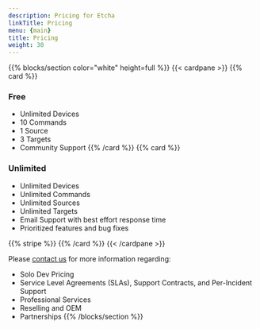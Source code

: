 ```yaml
---
description: Pricing for Etcha
linkTitle: Pricing
menu: {main}
title: Pricing
weight: 30
---
```


{{% blocks/section color="white" height=full %}}
{{< cardpane >}}
{{% card %}}
### **Free**

- Unlimited Devices
- 10 Commands
- 1 Source
- 3 Targets
- Community Support
{{% /card %}}
{{% card %}}
### **Unlimited**

- Unlimited Devices
- Unlimited Commands
- Unlimited Sources
- Unlimited Targets
- Email Support with best effort response time
- Prioritized features and bug fixes

{{% stripe %}}
{{% /card %}}
{{< /cardpane >}}

Please [contact us](mailto:info@candid.dev?subject=Etcha%20Pricing) for more information regarding:
- Solo Dev Pricing
- Service Level Agreements (SLAs), Support Contracts, and Per-Incident Support
- Professional Services
- Reselling and OEM
- Partnerships
{{% /blocks/section %}}
